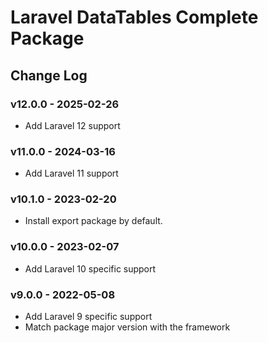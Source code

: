 # Laravel DataTables Complete Package

## Change Log

### v12.0.0 - 2025-02-26

- Add Laravel 12 support

### v11.0.0 - 2024-03-16

- Add Laravel 11 support

### v10.1.0 - 2023-02-20

- Install export package by default.

### v10.0.0 - 2023-02-07

- Add Laravel 10 specific support

### v9.0.0 - 2022-05-08

- Add Laravel 9 specific support
- Match package major version with the framework
